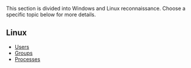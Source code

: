 This section is divided into Windows and Linux reconnaissance. Choose a specific topic below for more details.

## Linux
- [Users](linux.md#users)
- [Groups](linux.md#groups)
- [Processes](linux.md#processes)
